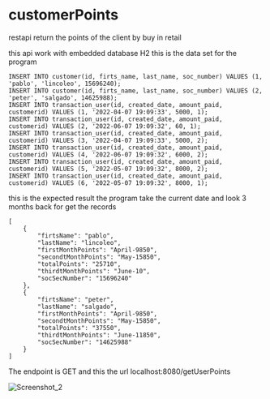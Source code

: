 # customerPoints
restapi return the points of the client by buy in retail

this api work with embedded database H2 this is the data set for the program

```
INSERT INTO customer(id, firts_name, last_name, soc_number) VALUES (1, 'pablo', 'lincoleo', 15696240);
INSERT INTO customer(id, firts_name, last_name, soc_number) VALUES (2, 'peter', 'salgado', 14625988);
INSERT INTO transaction_user(id, created_date, amount_paid, customerid) VALUES (1, '2022-04-07 19:09:33', 5000, 1);
INSERT INTO transaction_user(id, created_date, amount_paid, customerid) VALUES (2, '2022-06-07 19:09:32', 60, 1);
INSERT INTO transaction_user(id, created_date, amount_paid, customerid) VALUES (3, '2022-04-07 19:09:33', 5000, 2);
INSERT INTO transaction_user(id, created_date, amount_paid, customerid) VALUES (4, '2022-06-07 19:09:32', 6000, 2);
INSERT INTO transaction_user(id, created_date, amount_paid, customerid) VALUES (5, '2022-05-07 19:09:32', 8000, 2);
INSERT INTO transaction_user(id, created_date, amount_paid, customerid) VALUES (6, '2022-05-07 19:09:32', 8000, 1);
```

this is the expected result the program take the current date and look 3 months back for get the records

```
[
    {
        "firtsName": "pablo",
        "lastName": "lincoleo",
        "firstMonthPoints": "April-9850",
        "secondtMonthPoints": "May-15850",
        "totalPoints": "25710",
        "thirdtMonthPoints": "June-10",
        "socSecNumber": "15696240"
    },
    {
        "firtsName": "peter",
        "lastName": "salgado",
        "firstMonthPoints": "April-9850",
        "secondtMonthPoints": "May-15850",
        "totalPoints": "37550",
        "thirdtMonthPoints": "June-11850",
        "socSecNumber": "14625988"
    }
]
```
The endpoint is GET and this the url localhost:8080/getUserPoints


![Screenshot_2](https://user-images.githubusercontent.com/20580488/173267326-b0571076-5554-4ac7-bfd8-f1365fb2d0af.png)





